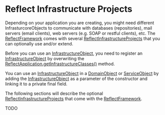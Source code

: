 <div id="content">
 <h1 id="ReflectInfrastructureProjects">Reflect Infrastructure Projects</h1> 
 <p> <a id="ReferenceName_reflect-framework_reflect_reflect-core_src_main_java_nth_reflect_fw_documentation_reflectinfrastructureprojects.java"></a> </p>
 <p> Depending on your application you are creating, you might need different InfrasturcoreObjects to communicate with databases (repositories), mail servers (email clients), web servers (e.g. SOAP or restful clients), etc. The <a href="01-The-Reflect-Framework#TheReflectFramework">ReflectFramework</a> comes with several <a href="11-Reflect-Infrastructure-Projects#ReflectInfrastructureProjects">ReflectInfrastructureProjects</a> that you can optionally use and/or extend. </p> 
 <p> Before you can use an <a href="ReferenceName_reflect-framework_reflect_reflect-core_src_main_java_nth_reflect_fw_layer4infrastructure_infrastructureobject.java">InfrastructureObject</a>, you need to register an <a href="ReferenceName_reflect-framework_reflect_reflect-core_src_main_java_nth_reflect_fw_layer4infrastructure_infrastructureobject.java">InfrastructureObject</a> by overwriting the <a href="01-The-Reflect-Framework#TheReflectFramework_TheReflectApplication">ReflectApplication.getInfrastructureClasses()</a> method. </p> 
 <p> You can use an <a href="ReferenceName_reflect-framework_reflect_reflect-core_src_main_java_nth_reflect_fw_layer4infrastructure_infrastructureobject.java">InfrastructureObject</a> in a <a href="02-The-Domain-Layer#TheDomainLayer_DomainObjects">DomainObject</a> or <a href="ReferenceName_reflect-framework_reflect_reflect-core_src_main_java_nth_reflect_fw_layer2service_serviceobject.java">ServiceObject</a> by adding the <a href="ReferenceName_reflect-framework_reflect_reflect-core_src_main_java_nth_reflect_fw_layer4infrastructure_infrastructureobject.java">InfrastructureObject</a> as a parameter of the constructor and linking it to a private final field. </p> 
 <p> The following sections will describe the optional <a href="11-Reflect-Infrastructure-Projects#ReflectInfrastructureProjects">ReflectInfrastructureProjects</a> that come with the <a href="01-The-Reflect-Framework#TheReflectFramework">ReflectFramework</a>. </p> 
 <p> TODO </p> 
 <p></p> 
</div>